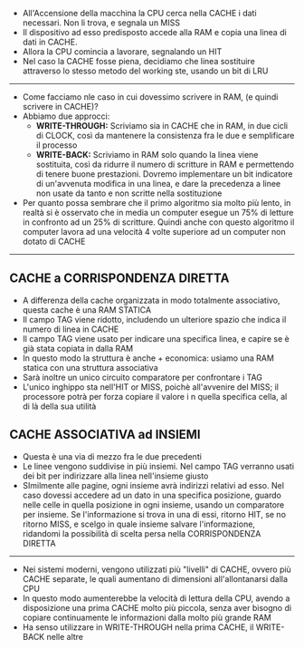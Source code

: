 * All'Accensione della macchina la CPU cerca nella CACHE i dati necessari. Non li trova, e segnala un MISS
* Il dispositivo ad esso predisposto accede alla RAM e copia una linea di dati in CACHE.
* Allora la CPU comincia a lavorare, segnalando un HIT
* Nel caso la CACHE fosse piena, decidiamo che linea sostituire attraverso lo stesso metodo del working ste, usando un bit di LRU
---
* Come facciamo nle caso in cui dovessimo scrivere in RAM, (e quindi scrivere in CACHE)?
* Abbiamo due approcci:
	* **WRITE-THROUGH:** Scriviamo sia in CACHE che in RAM, in due cicli di CLOCK, così da mantenere la consistenza fra le due e semplificare il processo
	* **WRITE-BACK:** Scriviamo in RAM solo quando la linea viene sostituita, così da ridurre il numero di scritture in RAM e permettendo di tenere buone prestazioni. Dovremo implementare un bit indicatore di un'avvenuta modifica in una linea, e dare la precedenza a linee non usate da tanto e non scritte nella sostituzione
* Per quanto possa sembrare che il primo algoritmo sia molto più lento, in realtà si è osservato che in media un computer esegue un 75% di letture in confronto ad un 25% di scritture. Quindi anche con questo algoritmo il computer lavora ad una velocità 4 volte superiore ad un computer non dotato di CACHE
---
## CACHE a CORRISPONDENZA DIRETTA
* A differenza della cache organizzata in modo totalmente associativo, questa cache è una RAM STATICA
* Il campo TAG viene ridotto, includendo un ulteriore spazio che indica il numero di linea in CACHE
* Il campo TAG viene usato per indicare una specifica linea, e capire se è già stata copiata in dalla RAM
* In questo modo la struttura è anche + economica: usiamo una RAM statica con una struttura associativa
* Sarà inoltre un unico circuito comparatore per confrontare i TAG
* L'unico inghippo sta nell'HIT or MISS, poichè all'avvenire del MISS; il processore potrà per forza copiare il valore i n quella specifica cella, al di là della sua utilità
## CACHE ASSOCIATIVA ad INSIEMI
* Questa è una via di mezzo fra le due precedenti
* Le linee vengono suddivise in più insiemi. Nel campo TAG verranno usati dei bit per indirizzare alla linea nell'insieme giusto
* SImilmente alle pagine, ogni insieme avrà indirizzi relativi ad esso. Nel caso dovessi accedere ad un dato in una specifica posizione, guardo nelle celle in quella posizione in ogni insieme, usando un comparatore per insieme. Se l'informazione si trova in una di essi, ritorno HIT, se no ritorno MISS, e scelgo in quale insieme salvare l'informazione, ridandomi la possibilità di scelta persa nella CORRISPONDENZA DIRETTA
---
* Nei sistemi moderni, vengono utilizzati più "livelli" di CACHE, ovvero più CACHE separate, le quali aumentano di dimensioni all'allontanarsi dalla CPU
* In questo modo aumenterebbe la velocità di lettura della CPU, avendo a disposizione una prima CACHE molto più piccola, senza aver bisogno di copiare continuamente le informazioni dalla molto più grande RAM
* Ha senso utilizzare in WRITE-THROUGH nella prima CACHE, il WRITE-BACK nelle altre